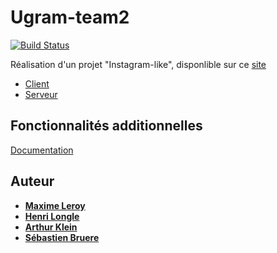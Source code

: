 # Ugram-team2

[![Build Status](https://travis-ci.com/GLO3112-H19/ugram-team-2.svg?token=qkZrcjjGhbW5zaQAueky&branch=master)](https://travis-ci.com/GLO3112-H19/ugram-team-2)

Réalisation d'un projet "Instagram-like", disponlible sur ce [site](http://ugram-team02.s3-website.ca-central-1.amazonaws.com/)

* [Client](./client/)
* [Serveur](./server/)

## Fonctionnalités additionnelles

[Documentation](./client/documentation/DOCUMENTATION.md#fonctionnalit%C3%A9s-additionnelles)

## Auteur

* **[Maxime Leroy](https://github.com/maximeleroylaval)**
* **[Henri Longle](https://github.com/longle-h)**
* **[Arthur Klein](https://github.com/klein-h)**
* **[Sébastien Bruere](https://github.com/bruere-s)**
